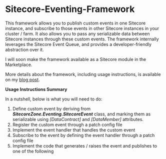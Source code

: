 Sitecore-Eventing-Framework
=========================

This framework allows you to publish custom events in one Sitecore instance, and subscribe to those events in other Sitecore instances in your cluster / farm. It also allows you to pass any serializable data between Sitecore instances through these custom events. The framework internally leverages the Sitecore Event Queue, and provides a developer-friendly abstraction over it.

I will soon make the framework available as a Sitecore module in the Marketplace.

More details about the framework, including usage instructions, is available on my [blog post](https://thesitecorezone.wordpress.com/2015/09/30/sitecore-custom-eventing-framework/).

**Usage Instructions Summary**

In a nutshell, below is what you will need to do:

 1. Define custom event by deriving from ***SitecoreZone.Eventing.SitecoreEvent*** class, and marking them as serializable using *[DataContract]* and *[DataMember]* attributes.
 2. Register the custom event through a patch config file
 3. Implement the event handler that handles the custom event
 4. Subscribe to the event by defining the event handler through a patch config file
 5. Implement the code that generates / raises the event and publishes to one of the following

